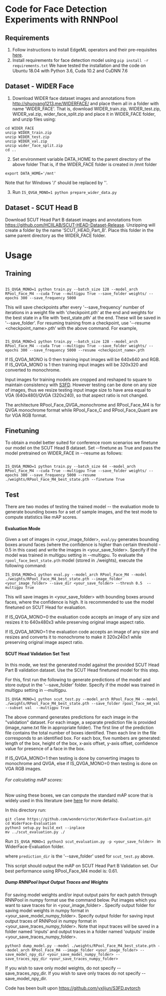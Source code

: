 # Code for Face Detection Experiments with RNNPool
## Requirements
1. Follow instructions to install EdgeML operators and their pre-requisites [here](https://github.com/microsoft/EdgeML/blob/master/pytorch/README.md).
2. Install requirements for face detection model using
``` pip install -r requirements.txt ``` 
We have tested the installation and the code on Ubuntu 18.04 with Python 3.6, Cuda 10.2 and CuDNN 7.6

## Dataset - WIDER Face
1. Download WIDER face dataset images and annotations from http://shuoyang1213.me/WIDERFACE/ and place them all in a folder with name 'WIDER_FACE'. That is, download WIDER_train.zip, WIDER_test.zip, WIDER_val.zip, wider_face_split.zip and place it in WIDER_FACE folder, and unzip files using: 

```shell
cd WIDER_FACE
unzip WIDER_train.zip
unzip WIDER_test.zip
unzip WIDER_val.zip
unzip wider_face_split.zip
cd ..

```

2. Set environment variable DATA_HOME to the parent directory of the above folder
That is, if the WIDER_FACE folder is created in /mnt folder

``` export DATA_HOME='/mnt' ```

Note that for Windows '/' should be replaced by '\'.


3. Run
``` IS_QVGA_MONO=1 python prepare_wider_data.py ```

## Dataset - SCUT Head B
Download SCUT Head Part B dataset images and annotations from https://github.com/HCIILAB/SCUT-HEAD-Dataset-Release. Unzipping will create a folder by the name 'SCUT_HEAD_Part_B'. Place this folder in the same parent directory as the WIDER_FACE folder.


# Usage

## Training

```shell

IS_QVGA_MONO=1 python train.py --batch_size 128 --model_arch RPool_Face_M4 --cuda True --multigpu True --save_folder weights/ --epochs 300 --save_frequency 5000 

```
This will save checkpoints after every '--save_frequency' number of iterations in a weight file with 'checkpoint.pth' at the end and weights for the best state in a file with 'best_state.pth' at the end. These will be saved in '--save_folder'. For resuming training from a checkpoint, use '--resume <checkpoint_name>.pth' with the above command. For example, 


```shell

IS_QVGA_MONO=1 python train.py --batch_size 128 --model_arch RPool_Face_M4 --cuda True --multigpu True --save_folder weights/ --epochs 300 --save_frequency 5000 --resume <checkpoint_name>.pth

```

If IS_QVGA_MONO is 0 then training input images will be 640x640 and RGB. 
If IS_QVGA_MONO is 1 then training input images will be 320x320 and converted to monochrome. 

Input images for training models are cropped and reshaped to square to maintain consistency with [S3FD](https://arxiv.org/abs/1708.05237). However testing can be done on any size of images, thus we resize testing input image size to have area equal to VGA (640x480)/QVGA (320x240), so that aspect ratio is not changed.

The architecture RPool_Face_QVGA_monochrome and RPool_Face_M4 is for QVGA monochrome format while RPool_Face_C and RPool_Face_Quant are for VGA RGB format.

## Finetuning

To obtain a model better suited for conference room scenarios we finetune our model on the SCUT Head B dataset. Set --finetune as True and pass the model pretrained on WIDER_FACE in --resume as follows:

```shell

IS_QVGA_MONO=1 python train.py --batch_size 64 --model_arch RPool_Face_M4 --cuda True --multigpu True --save_folder weights/ --epochs 300 --save_frequency 5000 --resume ./weights/RPool_Face_M4_best_state.pth --finetune True

```


## Test
There are two modes of testing the trained model -- the evaluation mode to generate bounding boxes for a set of sample images, and the test mode to compute statistics like mAP scores.

#### Evaluation Mode

Given a set of images in <your_image_folder>, `eval/py` generates bounding boxes around faces (where the confidence is higher than certain threshold - 0.5 in this case) and write the images in <your_save_folder>. Specify if the model was trained in multigpu setting in --multigpu. To evaluate the `rpool_face_best_state.pth` model (stored in ./weights), execute the following command: 

```shell
IS_QVGA_MONO=1 python eval.py --model_arch RPool_Face_M4 --model ./weights/RPool_Face_M4_best_state.pth --image_folder <your_image_folder> --save_dir <your_save_folder> --thresh 0.5  --multigpu True
```

This will save images in <your_save_folder> with bounding boxes around faces, where the confidence is high. It is recommended to use the model finetuned on SCUT Head for evaluation.

If IS_QVGA_MONO=0 the evaluation code accepts an image of any size and resizes it to 640x480x3 while preserving original image aspect ratio.

If IS_QVGA_MONO=1 the evaluation code accepts an image of any size and resizes and converts it to monochrome to make it 320x240x1 while preserving original image aspect ratio.

#### SCUT Head Validation Set Test
In this mode, we test the generated model against the provided SCUT Head Part B validation dataset. Use the SCUT Head finetuned model for this step.

For this, first run the following to generate predictions of the model and store output in the '--save_folder' folder. Specify if the model was trained in multigpu setting in --multigpu.

```shell
IS_QVGA_MONO=1 python scut_test.py --model_arch RPool_Face_M4 --model ./weights/RPool_Face_M4_best_state.pth --save_folder rpool_face_m4_val --subset val  --multigpu True
```

The above command generates predictions for each image in the "validation" dataset. For each image, a separate prediction file is provided (image_name.txt file in appropriate folder). The first line of the prediction file contains the total number of boxes identified. 
Then each line in the file corresponds to an identified box. For each box, five numbers are generated: length of the box, height of the box, x-axis offset, y-axis offset, confidence value for presence of a face in the box. 

If IS_QVGA_MONO=1 then testing is done by converting images to monochrome and QVGA, else if IS_QVGA_MONO=0 then testing is done on VGA RGB images.

###### For calculating mAP scores:
Now using these boxes, we can compute the standard mAP score that is widely used in this literature (see [here](https://medium.com/@jonathan_hui/map-mean-average-precision-for-object-detection-45c121a31173) for more details).

In this directory run:
``` 
git clone https://github.com/wondervictor/WiderFace-Evaluation.git
cd WiderFace-Evaluation 
python3 setup.py build_ext --inplace
mv ../scut_evaluation.py ./
```

Run ```IS_QVGA_MONO=1 python3 scut_evaluation.py -p <your_save_folder> ``` in WiderFace-Evaluation folder.

where `prediction_dir` is the '--save_folder' used for `scut_test.py` above. 

This script should output the mAP on SCUT Head Part B Validation set. Our best performance using RPool_Face_M4 model is: 0.61.


##### Dump RNNPool Input Output Traces and Weights

For saving model weights and/or input output pairs for each patch through RNNPool in numpy format use the command below. Put images which you want to save traces for in <your_image_folder> . Specify output folder for saving model weights in numpy format in <your_save_model_numpy_folder>. Specify output folder for saving input output traces of RNNPool in numpy format in <your_save_traces_numpy_folder>. Note that input traces will be saved in a folder named 'inputs' and output traces in a folder named 'outputs' inside <your_save_traces_numpy_folder>.

```shell
python3 dump_model.py --model ./weights/RPool_Face_M4_best_state.pth --model_arch RPool_Face_M4 --image_folder <your_image_folder> --save_model_npy_dir <your_save_model_numpy_folder> --save_traces_npy_dir <your_save_traces_numpy_folder>
```
If you wish to save only model weights, do not specify --save_traces_npy_dir. If you wish to save only traces do not specify --save_model_npy_dir.

Code has been built upon https://github.com/yxlijun/S3FD.pytorch